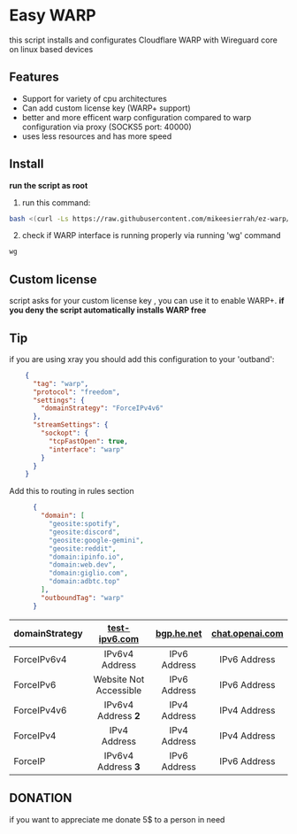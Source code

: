 # Easy WARP
this script installs and configurates Cloudflare WARP with Wireguard core on linux based devices

## Features

- Support for variety of cpu architectures
- Can add custom license key (WARP+ support)
- better and more efficent warp configuration compared to warp configuration via proxy (SOCKS5 port: 40000) 
- uses less resources and has more speed

## Install

**run the script as root**
1. run this command:
```bash
bash <(curl -Ls https://raw.githubusercontent.com/mikeesierrah/ez-warp/main/ez-warp.sh)
```
2. check if WARP interface is running properly via running 'wg' command
```bash
wg
```

## Custom license
script asks for your custom license key , you can use it to enable WARP+.
**if you deny the script automatically installs WARP free**

## Tip
if you are using xray you should add this configuration to your 'outband': 
```json
    {
      "tag": "warp",
      "protocol": "freedom",
      "settings": {
        "domainStrategy": "ForceIPv4v6"
      },
      "streamSettings": {
        "sockopt": {
          "tcpFastOpen": true,
          "interface": "warp"
        }
      }
    }
```
Add this to routing in rules section
```json
      {
        "domain": [
          "geosite:spotify",
          "geosite:discord",
          "geosite:google-gemini",
          "geosite:reddit",
          "domain:ipinfo.io",
          "domain:web.dev",
          "domain:giglio.com",
          "domain:adbtc.top"
        ],
        "outboundTag": "warp"
      }
```
| domainStrategy | [test-ipv6.com](https://test-ipv6.com/) | [bgp.he.net](https://bgp.he.net/) | [chat.openai.com](https://chat.openai.com/cdn-cgi/trace) |
| :--- | :---: | :---: | :---: |
| ForceIPv6v4 | IPv6v4 Address | IPv6 Address | IPv6 Address |
| ForceIPv6 | Website Not Accessible | IPv6 Address | IPv6 Address |
| ForceIPv4v6 | IPv6v4 Address **2** | IPv4 Address | IPv4 Address |
| ForceIPv4 | IPv4 Address | IPv4 Address | IPv4 Address |
| ForceIP | IPv6v4 Address **3** | IPv6 Address | IPv6 Address |

## DONATION
if you want to appreciate me donate 5$ to a person in need
